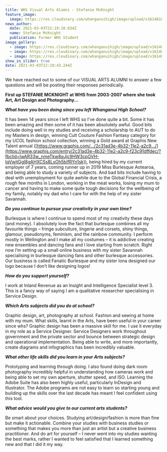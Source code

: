 ```yaml
---
title: WHS Visual Arts Alumni - Stefanie McKnight
feature_image:
  image: https://res.cloudinary.com/whanganuihigh/image/upload/v1614810004/News/STEFANIE_MCKNIGHT_at_WHS_from_2003-2007_1.jpg
news_author:
  date: 2021-03-03T22:19:10.034Z
  name: Stefanie McKnight
  publication: Former WHS Student
image_gallery:
  - image: https://res.cloudinary.com/whanganuihigh/image/upload/v1614810023/News/STEFANIE_MCKNIGHT_at_WHS_from_2003-2007_2.jpg
  - image: https://res.cloudinary.com/whanganuihigh/image/upload/v1614810038/News/STEFANIE_MCKNIGHT_at_WHS_from_2003-2007_3.jpg
  - image: https://res.cloudinary.com/whanganuihigh/image/upload/v1614810051/News/STEFANIE_MCKNIGHT_at_WHS_from_2003-2007_4.jpg
show_in_slider: true
date: 2021-03-03T22:19:43.244Z
---
```

We have reached out to some of our VISUAL ARTS ALUMNI to answer a few questions and will be posting their responses periodically.

**First up STEFANIE MCKNIGHT at WHS from 2003-2007 where she took Art, Art Design and Photography...**

***What have you been doing since you left Whanganui High School?***

It has been 14 years since I left WHS so I’ve done quite a bit. Some it has been amazing and then some of it has been absolutely awful. Good bits include doing well in my studies and receiving a scholarship to AUT to do my Masters in design, winning Cult Couture Fashion Fantasy category for my UCOL fashion school collection, winning a Gold award at Graphis New Talent annual ([https://www.graphis.com/.../2c31ad3e-4b32-11e2-a2c9.../](https://www.graphis.com/entry/2c31ad3e-4b32-11e2-a2c9-f23c91dffdec/?fbclid=IwAR33w_nmeTkw8qJjc9HW3cpGVH-lqVwjtGgI8gAHXCSs8LxOh5bIfRYn1sk)), being hired by my current employer of 7 years, coming runner up in 2019 Miss Burlesque Aotearoa, and being able to study a variety of subjects. And bad bits include having to deal with unemployment for quite awhile due to the Global Financial Crisis, a rough few months in London, working in the meat works, losing my mum to cancer and having to make some quite tough decisions for the wellbeing of my family, notably my dad who I care for with the help of my sister Savannah.

***Do you continue to pursue your creativity in your own time?***  

Burlesque is where I continue to spend most of my creativity these days (and money). I absolutely love the fact that burlesque combines all my favourite things – fringe subculture, lingerie and corsets, shiny things, glamour, pseudonyms, feminism, and the rainbow community. I perform mostly in Wellington and I make all my costumes – it is addictive creating new ensembles and dancing fans and I love starting from scratch. Right now I’m setting up a small online business with my sister Savannah specialising in burlesque dancing fans and other burlesque accessories. Our business is called Fanatic Burlesque and my sister Iona designed our logo because I don’t like designing logos! 

***How do you support yourself?***

I work at Inland Revenue as an Insight and Intelligence Specialist level 3. This is a fancy way of saying I am a qualitative researcher specialising in Service Design.

***Which Arts subjects did you do at school?***

Graphic design, art, photography at school. Fashion and sewing at home with my mum.
What skills, learnt in the Arts, have been useful in your career since whs?
Graphic design has been a massive skill for me. I use it everyday in my role as a Service Designer. Service Designers work throughout government and the private sector and bounce between strategic design and operational implementation. Being able to write, and more importantly, create diagrams and infographics has been incredibly valuable. 

***What other life skills did you learn in your Arts subjects?*** 

Prototyping and learning through doing. I also found doing dark room photography incredibly helpful in understanding how cameras work and being able to set my own aperture, shutter speed, and ISO. Learning the Adobe Suite has also been highly useful, particularly InDesign and Illustrator. The Adobe programs are not easy to learn so starting young and building up the skills over the last decade has meant I feel confident using this tool.

***What advice would you give to our current arts students?***

Be smart about your choices. Studying art/design/fashion is more than fine but make it actionable. Combine your studies with business studies or something that makes you more than just an artist but a creative business practitioner. And do art for yourself – I never went into my studies wanting the best marks, rather I wanted to feel satisfied that I learned something new and that I did it my way.